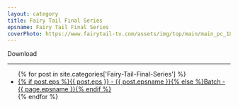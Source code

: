 ```yaml
---
layout: category
title: Fairy Tail Final Series
epsname: Fairy Tail Final Series
coverPhoto: https://www.fairytail-tv.com/assets/img/top/main/main_pc_180916.jpg
---
```



Download

---
  <ul>
    {% for post in site.categories['Fairy-Tail-Final-Series'] %}
  <li><a class="white pinkhover" href="{{ site.baseurl }}{{ post.url }}">{% if post.eps %}{{ post.eps }} - {{ post.epsname }}{% else %}Batch - {{ page.epsname }}{% endif %}</a></li>
  {% endfor %}

